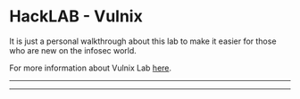 # HackLAB - Vulnix



It is just a personal walkthrough about this lab to make it easier for those who are new on the infosec world.

For more information about Vulnix Lab [here](https://www.vulnhub.com/entry/hacklab-vulnix,48/).

------

------
